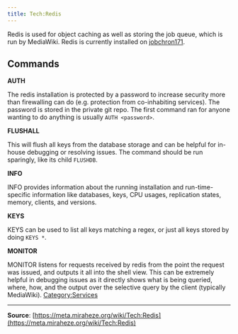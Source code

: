 ```yaml
---
title: Tech:Redis
---
```


Redis is used for object caching as well as storing the job queue, which is run by MediaWiki. Redis is currently installed on [jobchron171](/tech-docs/techjobchron171.md).

## Commands 

**AUTH**

The redis installation is protected by a password to increase security more than firewalling can do (e.g. protection from co-inhabiting services). The password is stored in the private git repo. The first command ran for anyone wanting to do anything is usually `AUTH <password>`.

**FLUSHALL**

This will flush all keys from the database storage and can be helpful for in-house debugging or resolving issues. The command should be run sparingly, like its child `FLUSHDB`.

**INFO**

INFO provides information about the running installation and run-time-specific information like databases, keys, CPU usages, replication states, memory, clients, and versions.

**KEYS**

KEYS can be used to list all keys matching a regex, or just all keys stored by doing `KEYS *`.

**MONITOR**

MONITOR listens for requests received by redis from the point the request was issued, and outputs it all into the shell view. This can be extremely helpful in debugging issues as it directly shows what is being queried, where, how, and the output over the selective query by the client (typically MediaWiki).
[Category:Services](https://meta.miraheze.org/wiki/Category:Services)

----
**Source**: [https://meta.miraheze.org/wiki/Tech:Redis](https://meta.miraheze.org/wiki/Tech:Redis)